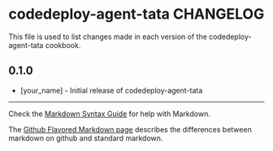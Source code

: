 codedeploy-agent-tata CHANGELOG
===============================

This file is used to list changes made in each version of the codedeploy-agent-tata cookbook.

0.1.0
-----
- [your_name] - Initial release of codedeploy-agent-tata

- - -
Check the [Markdown Syntax Guide](http://daringfireball.net/projects/markdown/syntax) for help with Markdown.

The [Github Flavored Markdown page](http://github.github.com/github-flavored-markdown/) describes the differences between markdown on github and standard markdown.
